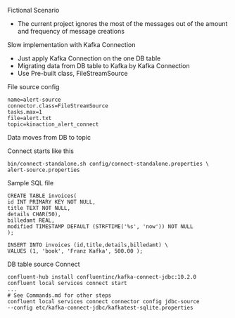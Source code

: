 Fictional Scenario

- The current project ignores the most of the messages out of the amount and frequency of message creations

Slow implementation with Kafka Connection

- Just apply Kafka Connection on the one DB table
- Migrating data from DB table to Kafka by Kafka Connection
- Use Pre-built class, FileStreamSource 

File source config
```
name=alert-source
connector.class=FileStreamSource
tasks.max=1
file=alert.txt
topic=kinaction_alert_connect
```

Data moves from DB to topic

Connect starts like this

```
bin/connect-standalone.sh config/connect-standalone.properties \
alert-source.properties
```

Sample SQL file
```
CREATE TABLE invoices(
id INT PRIMARY KEY NOT NULL,
title TEXT NOT NULL,
details CHAR(50),
billedamt REAL,
modified TIMESTAMP DEFAULT (STRFTIME('%s', 'now')) NOT NULL
);

INSERT INTO invoices (id,title,details,billedamt) \
VALUES (1, 'book', 'Franz Kafka', 500.00 );
```

DB table source Connect
```
confluent-hub install confluentinc/kafka-connect-jdbc:10.2.0
confluent local services connect start 
...
# See Commands.md for other steps
confluent local services connect connector config jdbc-source 
--config etc/kafka-connect-jdbc/kafkatest-sqlite.properties
```